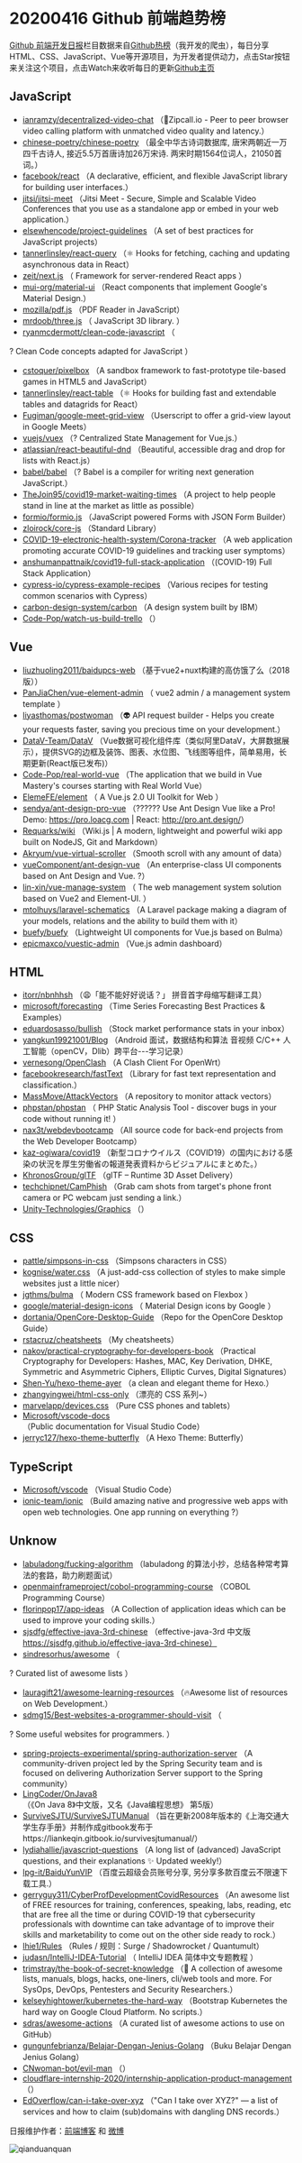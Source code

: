 # 20200416 Github 前端趋势榜

[Github 前端开发日报](http://caibaojian.com/c/news)栏目数据来自[Github热榜](http://news.caibaojian.com/)（我开发的爬虫），每日分享HTML、CSS、JavaScript、Vue等开源项目，为开发者提供动力，点击Star按钮来关注这个项目，点击Watch来收听每日的更新[Github主页](https://github.com/kujian/githubTrending)
## JavaScript

* [ianramzy/decentralized-video-chat](https://github.com/ianramzy/decentralized-video-chat) （&#x1f680;Zipcall.io - Peer to peer browser video calling platform with unmatched video quality and latency.）
* [chinese-poetry/chinese-poetry](https://github.com/chinese-poetry/chinese-poetry) （最全中华古诗词数据库, 唐宋两朝近一万四千古诗人, 接近5.5万首唐诗加26万宋诗. 两宋时期1564位词人，21050首词。）
* [facebook/react](https://github.com/facebook/react) （A declarative, efficient, and flexible JavaScript library for building user interfaces.）
* [jitsi/jitsi-meet](https://github.com/jitsi/jitsi-meet) （Jitsi Meet - Secure, Simple and Scalable Video Conferences that you use as a standalone app or embed in your web application.）
* [elsewhencode/project-guidelines](https://github.com/elsewhencode/project-guidelines) （A set of best practices for JavaScript projects）
* [tannerlinsley/react-query](https://github.com/tannerlinsley/react-query) （⚛️ Hooks for fetching, caching and updating asynchronous data in React）
* [zeit/next.js](https://github.com/zeit/next.js) （
        Framework for server-rendered React apps
      ）
* [mui-org/material-ui](https://github.com/mui-org/material-ui) （React components that implement Google's Material Design.）
* [mozilla/pdf.js](https://github.com/mozilla/pdf.js) （PDF Reader in JavaScript）
* [mrdoob/three.js](https://github.com/mrdoob/three.js) （
        JavaScript 3D library.
      ）
* [ryanmcdermott/clean-code-javascript](https://github.com/ryanmcdermott/clean-code-javascript) （
        
? Clean Code concepts adapted for JavaScript
      ）
* [cstoquer/pixelbox](https://github.com/cstoquer/pixelbox) （A sandbox framework to fast-prototype tile-based games in HTML5 and JavaScript）
* [tannerlinsley/react-table](https://github.com/tannerlinsley/react-table) （⚛️ Hooks for building fast and extendable tables and datagrids for React）
* [Fugiman/google-meet-grid-view](https://github.com/Fugiman/google-meet-grid-view) （Userscript to offer a grid-view layout in Google Meets）
* [vuejs/vuex](https://github.com/vuejs/vuex) （?️ Centralized State Management for Vue.js.）
* [atlassian/react-beautiful-dnd](https://github.com/atlassian/react-beautiful-dnd) （Beautiful, accessible drag and drop for lists with React.js）
* [babel/babel](https://github.com/babel/babel) （? Babel is a compiler for writing next generation JavaScript.）
* [TheJoin95/covid19-market-waiting-times](https://github.com/TheJoin95/covid19-market-waiting-times) （A project to help people stand in line at the market as little as possible）
* [formio/formio.js](https://github.com/formio/formio.js) （JavaScript powered Forms with JSON Form Builder）
* [zloirock/core-js](https://github.com/zloirock/core-js) （Standard Library）
* [COVID-19-electronic-health-system/Corona-tracker](https://github.com/COVID-19-electronic-health-system/Corona-tracker) （A web application promoting accurate COVID-19 guidelines and tracking user symptoms）
* [anshumanpattnaik/covid19-full-stack-application](https://github.com/anshumanpattnaik/covid19-full-stack-application) （(COVID-19) Full Stack Application）
* [cypress-io/cypress-example-recipes](https://github.com/cypress-io/cypress-example-recipes) （Various recipes for testing common scenarios with Cypress）
* [carbon-design-system/carbon](https://github.com/carbon-design-system/carbon) （A design system built by IBM）
* [Code-Pop/watch-us-build-trello](https://github.com/Code-Pop/watch-us-build-trello) （）

## Vue

* [liuzhuoling2011/baidupcs-web](https://github.com/liuzhuoling2011/baidupcs-web) （基于vue2+nuxt构建的高仿饿了么（2018版））
* [PanJiaChen/vue-element-admin](https://github.com/PanJiaChen/vue-element-admin) （
        vue2 admin / a management system template
      ）
* [liyasthomas/postwoman](https://github.com/liyasthomas/postwoman) （&#x1f47d; API request builder - Helps you create your requests faster, saving you precious time on your development.）
* [DataV-Team/DataV](https://github.com/DataV-Team/DataV) （Vue数据可视化组件库（类似阿里DataV，大屏数据展示），提供SVG的边框及装饰、图表、水位图、飞线图等组件，简单易用，长期更新(React版已发布)）
* [Code-Pop/real-world-vue](https://github.com/Code-Pop/real-world-vue) （The application that we build in Vue Mastery's courses starting with Real World Vue）
* [ElemeFE/element](https://github.com/ElemeFE/element) （
        A Vue.js 2.0 UI Toolkit for Web
      ）
* [sendya/ant-design-pro-vue](https://github.com/sendya/ant-design-pro-vue) （??&#x200d;???&#x200d;? Use Ant Design Vue like a Pro! Demo: <a href="https://pro.loacg.com" rel="nofollow">https://pro.loacg.com</a> | React: <a href="http://pro.ant.design/" rel="nofollow">http://pro.ant.design/</a>）
* [Requarks/wiki](https://github.com/Requarks/wiki) （Wiki.js | A modern, lightweight and powerful wiki app built on NodeJS, Git and Markdown）
* [Akryum/vue-virtual-scroller](https://github.com/Akryum/vue-virtual-scroller) （Smooth scroll with any amount of data）
* [vueComponent/ant-design-vue](https://github.com/vueComponent/ant-design-vue) （An enterprise-class UI components based on Ant Design and Vue. ?）
* [lin-xin/vue-manage-system](https://github.com/lin-xin/vue-manage-system) （
        The web management system solution based on Vue2 and Element-UI.
      ）
* [mtolhuys/laravel-schematics](https://github.com/mtolhuys/laravel-schematics) （A Laravel package making a diagram of your models, relations and the ability to build them with it）
* [buefy/buefy](https://github.com/buefy/buefy) （Lightweight UI components for Vue.js based on Bulma）
* [epicmaxco/vuestic-admin](https://github.com/epicmaxco/vuestic-admin) （Vue.js admin dashboard）

## HTML

* [itorr/nbnhhsh](https://github.com/itorr/nbnhhsh) （&#x1f629;「能不能好好说话？」 拼音首字母缩写翻译工具）
* [microsoft/forecasting](https://github.com/microsoft/forecasting) （Time Series Forecasting Best Practices &amp; Examples）
* [eduardosasso/bullish](https://github.com/eduardosasso/bullish) （Stock market performance stats in your inbox）
* [yangkun19921001/Blog](https://github.com/yangkun19921001/Blog) （Android 面试，数据结构和算法 音视频 C/C++ 人工智能（openCV，Dlib）跨平台---学习记录）
* [vernesong/OpenClash](https://github.com/vernesong/OpenClash) （A Clash Client For OpenWrt）
* [facebookresearch/fastText](https://github.com/facebookresearch/fastText) （Library for fast text representation and classification.）
* [MassMove/AttackVectors](https://github.com/MassMove/AttackVectors) （A repository to monitor attack vectors）
* [phpstan/phpstan](https://github.com/phpstan/phpstan) （
        PHP Static Analysis Tool - discover bugs in your code without running it!
      ）
* [nax3t/webdevbootcamp](https://github.com/nax3t/webdevbootcamp) （All source code for back-end projects from the Web Developer Bootcamp）
* [kaz-ogiwara/covid19](https://github.com/kaz-ogiwara/covid19) （新型コロナウイルス（COVID19）の国内における感染の状況を厚生労働省の報道発表資料からビジュアルにまとめた。）
* [KhronosGroup/glTF](https://github.com/KhronosGroup/glTF) （glTF – Runtime 3D Asset Delivery）
* [techchipnet/CamPhish](https://github.com/techchipnet/CamPhish) （Grab cam shots from target's phone front camera or PC webcam just sending a link.）
* [Unity-Technologies/Graphics](https://github.com/Unity-Technologies/Graphics) （）

## CSS

* [pattle/simpsons-in-css](https://github.com/pattle/simpsons-in-css) （Simpsons characters in CSS）
* [kognise/water.css](https://github.com/kognise/water.css) （A just-add-css collection of styles to make simple websites just a little nicer）
* [jgthms/bulma](https://github.com/jgthms/bulma) （
        Modern CSS framework based on Flexbox
      ）
* [google/material-design-icons](https://github.com/google/material-design-icons) （
        Material Design icons by Google
      ）
* [dortania/OpenCore-Desktop-Guide](https://github.com/dortania/OpenCore-Desktop-Guide) （Repo for the OpenCore Desktop Guide）
* [rstacruz/cheatsheets](https://github.com/rstacruz/cheatsheets) （My cheatsheets）
* [nakov/practical-cryptography-for-developers-book](https://github.com/nakov/practical-cryptography-for-developers-book) （Practical Cryptography for Developers: Hashes, MAC, Key Derivation, DHKE, Symmetric and Asymmetric Ciphers, Elliptic Curves, Digital Signatures）
* [Shen-Yu/hexo-theme-ayer](https://github.com/Shen-Yu/hexo-theme-ayer) （a clean and elegant theme for Hexo.）
* [zhangyingwei/html-css-only](https://github.com/zhangyingwei/html-css-only) （漂亮的 CSS 系列~）
* [marvelapp/devices.css](https://github.com/marvelapp/devices.css) （Pure CSS phones and tablets）
* [Microsoft/vscode-docs](https://github.com/Microsoft/vscode-docs) （Public documentation for Visual Studio Code）
* [jerryc127/hexo-theme-butterfly](https://github.com/jerryc127/hexo-theme-butterfly) （A Hexo Theme: Butterfly）

## TypeScript

* [Microsoft/vscode](https://github.com/Microsoft/vscode) （Visual Studio Code）
* [ionic-team/ionic](https://github.com/ionic-team/ionic) （Build amazing native and progressive web apps with open web technologies. One app running on everything ?）

## Unknow

* [labuladong/fucking-algorithm](https://github.com/labuladong/fucking-algorithm) （labuladong 的算法小抄，总结各种常考算法的套路，助力刷题面试）
* [openmainframeproject/cobol-programming-course](https://github.com/openmainframeproject/cobol-programming-course) （COBOL Programming Course）
* [florinpop17/app-ideas](https://github.com/florinpop17/app-ideas) （A Collection of application ideas which can be used to improve your coding skills.）
* [sjsdfg/effective-java-3rd-chinese](https://github.com/sjsdfg/effective-java-3rd-chinese) （effective-java-3rd 中文版 https://sjsdfg.github.io/effective-java-3rd-chinese）
* [sindresorhus/awesome](https://github.com/sindresorhus/awesome) （
        
? Curated list of awesome lists
      ）
* [lauragift21/awesome-learning-resources](https://github.com/lauragift21/awesome-learning-resources) （&#x1f525;Awesome list of resources on Web Development.）
* [sdmg15/Best-websites-a-programmer-should-visit](https://github.com/sdmg15/Best-websites-a-programmer-should-visit) （
        
? Some useful websites for programmers.
      ）
* [spring-projects-experimental/spring-authorization-server](https://github.com/spring-projects-experimental/spring-authorization-server) （A community-driven project led by the Spring Security team and is focused on delivering Authorization Server support to the Spring community）
* [LingCoder/OnJava8](https://github.com/LingCoder/OnJava8) （《On Java 8》中文版，又名《Java编程思想》 第5版）
* [SurviveSJTU/SurviveSJTUManual](https://github.com/SurviveSJTU/SurviveSJTUManual) （旨在更新2008年版本的《上海交通大学生存手册》并制作成gitbook发布于https://liankeqin.gitbook.io/survivesjtumanual/）
* [lydiahallie/javascript-questions](https://github.com/lydiahallie/javascript-questions) （A long list of (advanced) JavaScript questions, and their explanations ✨ Updated weekly!）
* [lpg-it/BaiduYunVIP](https://github.com/lpg-it/BaiduYunVIP) （百度云超级会员账号分享, 另分享多款百度云不限速下载工具.）
* [gerryguy311/CyberProfDevelopmentCovidResources](https://github.com/gerryguy311/CyberProfDevelopmentCovidResources) （An awesome list of FREE resources for training, conferences, speaking, labs, reading, etc that are free all the time or during COVID-19 that cybersecurity professionals with downtime can take advantage of to improve their skills and marketability to come out on the other side ready to rock.）
* [lhie1/Rules](https://github.com/lhie1/Rules) （Rules / 规则：Surge / Shadowrocket / Quantumult）
* [judasn/IntelliJ-IDEA-Tutorial](https://github.com/judasn/IntelliJ-IDEA-Tutorial) （
        IntelliJ IDEA 简体中文专题教程
      ）
* [trimstray/the-book-of-secret-knowledge](https://github.com/trimstray/the-book-of-secret-knowledge) （&#x1f4ab; A collection of awesome lists, manuals, blogs, hacks, one-liners, cli/web tools and more. For SysOps, DevOps, Pentesters and Security Researchers.）
* [kelseyhightower/kubernetes-the-hard-way](https://github.com/kelseyhightower/kubernetes-the-hard-way) （Bootstrap Kubernetes the hard way on Google Cloud Platform. No scripts.）
* [sdras/awesome-actions](https://github.com/sdras/awesome-actions) （A curated list of awesome actions to use on GitHub）
* [gungunfebrianza/Belajar-Dengan-Jenius-Golang](https://github.com/gungunfebrianza/Belajar-Dengan-Jenius-Golang) （Buku Belajar Dengan Jenius Golang）
* [CNwoman-bot/evil-man](https://github.com/CNwoman-bot/evil-man) （）
* [cloudflare-internship-2020/internship-application-product-management](https://github.com/cloudflare-internship-2020/internship-application-product-management) （）
* [EdOverflow/can-i-take-over-xyz](https://github.com/EdOverflow/can-i-take-over-xyz) （"Can I take over XYZ?" — a list of services and how to claim (sub)domains with dangling DNS records.）


日报维护作者：[前端博客](http://caibaojian.com/) 和 [微博](http://caibaojian.com/go/weibo)

![qianduanquan](https://user-images.githubusercontent.com/3055447/38468989-651132ac-3b80-11e8-8e6b-15122322a9d7.png)